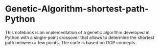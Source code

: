 # Genetic-Algorithm-shortest-path-Python
This notebook is an implementation of a genetic algorithm developed in Python with a single-point crossover that
allows to determine the shortest path between a few points. The code is based on OOP concepts.
